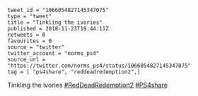 ```
tweet_id = "1066054827145347075"
type = "tweet"
title = "Tinkling the ivories"
published = 2018-11-23T19:44:11Z
retweets = 0
favourites = 0
source = "twitter"
twitter_account = "norms_ps4"
source_url = "https://twitter.com/norms_ps4/status/1066054827145347075"
tag = [ "ps4share", "reddeadredemption2",]
```

Tinkling the ivories [#RedDeadRedemption2](/tags/reddeadredemption2/) [#PS4share](/tags/ps4share/)

<p class='image'><img src='http://mnf.m17s.net/2018/11/23/DstjNsEWsAAIQe7.jpg' alt=''></p>

